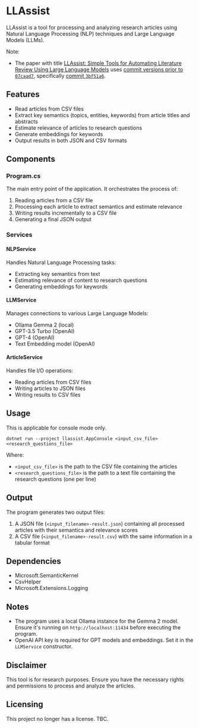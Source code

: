 # LLAssist

LLAssist is a tool for processing and analyzing research articles using Natural Language Processing (NLP) techniques and Large Language Models (LLMs).

Note:
- The paper with title [LLAssist: Simple Tools for Automating Literature Review Using Large Language Models](https://doi.org/10.48550/arXiv.2407.13993) uses [commit versions prior to `07caad7`](https://github.com/cyharyanto/llassist/tree/07caad7d954f9e64933ffa5aa34d0b745006feea), specifically [commit `3bf51a6`](https://github.com/cyharyanto/llassist/tree/3bf51a695b945e07c77eaa0a323c9aa3e57372bd).

## Features

- Read articles from CSV files
- Extract key semantics (topics, entities, keywords) from article titles and abstracts
- Estimate relevance of articles to research questions
- Generate embeddings for keywords
- Output results in both JSON and CSV formats

## Components

### Program.cs

The main entry point of the application. It orchestrates the process of:
1. Reading articles from a CSV file
2. Processing each article to extract semantics and estimate relevance
3. Writing results incrementally to a CSV file
4. Generating a final JSON output

### Services

#### NLPService

Handles Natural Language Processing tasks:
- Extracting key semantics from text
- Estimating relevance of content to research questions
- Generating embeddings for keywords

#### LLMService

Manages connections to various Large Language Models:
- Ollama Gemma 2 (local)
- GPT-3.5 Turbo (OpenAI)
- GPT-4 (OpenAI)
- Text Embedding model (OpenAI)

#### ArticleService

Handles file I/O operations:
- Reading articles from CSV files
- Writing articles to JSON files
- Writing results to CSV files

## Usage
This is applicable for console mode only.
```
dotnet run --project llassist.AppConsole <input_csv_file> <research_questions_file>
```

Where:
- `<input_csv_file>` is the path to the CSV file containing the articles
- `<research_questions_file>` is the path to a text file containing the research questions (one per line)

## Output

The program generates two output files:
1. A JSON file (`<input_filename>-result.json`) containing all processed articles with their semantics and relevance scores
2. A CSV file (`<input_filename>-result.csv`) with the same information in a tabular format

## Dependencies

- Microsoft.SemanticKernel
- CsvHelper
- Microsoft.Extensions.Logging

## Notes

- The program uses a local Ollama instance for the Gemma 2 model. Ensure it's running on `http://localhost:11434` before executing the program.
- OpenAI API key is required for GPT models and embeddings. Set it in the `LLMService` constructor.

## Disclaimer

This tool is for research purposes. Ensure you have the necessary rights and permissions to process and analyze the articles.

## Licensing
This project no longer has a license. TBC.

<!--
1. This project is licensed under the GNU Affero General Public License v3.0 (AGPL-3.0).
2. This project is a fork of llassist, which was originally MIT licensed. The original MIT-licensed code has been incorporated into this project. As per the terms of the MIT license, we have included the original MIT license text and copyright notice in our NOTICE file.
3. All modifications and additions to the original code, as well as the project as a whole, are licensed under AGPL-3.0.
4. For full license text and attribution details, please see the LICENSE and NOTICE files.
-->
